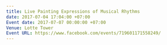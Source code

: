 ```yaml
---
title: Live Painting Expressions of Musical Rhythms
date: 2017-07-04 17:04:00 +07:00
Event date: 2017-07-07 00:00:00 +07:00
Venue: Lotte Tower
Event URL: https://www.facebook.com/events/719601171558249/
---
```


